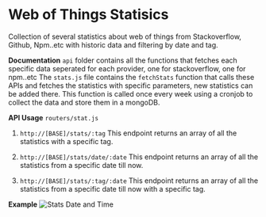 # Web of Things Statisics

Collection of several statistics about web of things from Stackoverflow, Github, Npm..etc with historic data and filtering by date and tag.

**Documentation**
`api` folder contains all the functions that fetches each specific data seperated for each provider, one for stackoverflow, one for npm..etc
The `stats.js` file contains the `fetchStats` function that calls these APIs and fetches the statistics with specific parameters, new statistics can be added there. This function is called once every week using a cronjob to collect the data and store them in a mongoDB.

**API Usage**
`routers/stat.js`

1. `http://[BASE]/stats/:tag`
   This endpoint returns an array of all the statistics with a specific tag.

2. `http://[BASE]/stats/date/:date`
   This endpoint returns an array of all the statistics from a specific date till now.

3. `http://[BASE]/stats/:tag/:date`
   This endpoint returns an array of all the statistics from a specific date till now with a specific tag.

**Example**
![Stats Date and Time](https://i.ibb.co/0rfMNyM/dateandtag.png)
